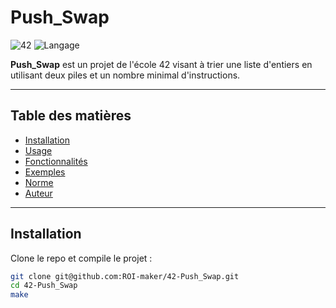 # Push_Swap

![42](https://img.shields.io/badge/42-norminette-orange)
![Langage](https://img.shields.io/badge/langage-C-blue)

**Push_Swap** est un projet de l'école 42 visant à trier une liste d'entiers en utilisant deux piles et un nombre minimal d'instructions.  

---

## Table des matières
- [Installation](#installation)
- [Usage](#usage)
- [Fonctionnalités](#fonctionnalités)
- [Exemples](#exemples)
- [Norme](#norme)
- [Auteur](#auteur)

---

## Installation
Clone le repo et compile le projet :  
```bash
git clone git@github.com:ROI-maker/42-Push_Swap.git
cd 42-Push_Swap
make
